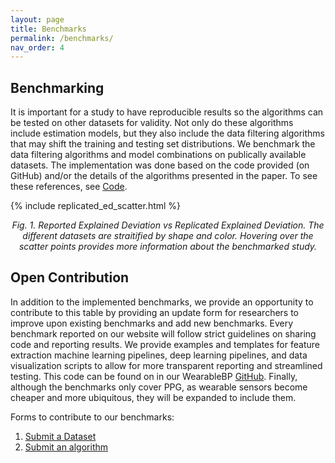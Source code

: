 ```yaml
---
layout: page
title: Benchmarks
permalink: /benchmarks/
nav_order: 4
---
```


<h2> Benchmarking </h2>

It is important for a study to have reproducible results so the algorithms can be tested on other datasets for validity. Not only do these algorithms include estimation models, but they also include the data filtering algorithms that may shift the training and testing set distributions. We benchmark the data filtering algorithms and model combinations on publically available datasets. The implementation was done based on the code provided (on GitHub) and/or the details of the algorithms presented in the paper. To see these references, see <a href="{{site.baseurl}}/code/">Code</a>.

{% include replicated_ed_scatter.html %}

<center> <i> Fig. 1. Reported Explained Deviation vs Replicated Explained Deviation. The different datasets are straitified by shape and color. Hovering over the scatter points provides more information about the benchmarked study. </i></center>

<h2> Open Contribution</h2>

In addition to the implemented benchmarks, we provide an opportunity to contribute to this table by providing an update form for researchers to improve upon existing benchmarks and add new benchmarks. Every benchmark reported on our website will follow strict guidelines on sharing code and reporting results. We provide examples and templates for feature extraction machine learning pipelines, deep learning pipelines, and data visualization scripts to allow for more transparent reporting and streamlined testing. This code can be found on in our WearableBP [GitHub](https://wearablebp.github.io). Finally, although the benchmarks only cover PPG, as wearable sensors become cheaper and more ubiquitous, they will be expanded to include them.

Forms to contribute to our benchmarks:
1. [Submit a Dataset](https://forms.gle/XeP3udcv72vfkrGM6)
2. [Submit an algorithm](https://forms.gle/YG19pWmvvradVVaS8)
